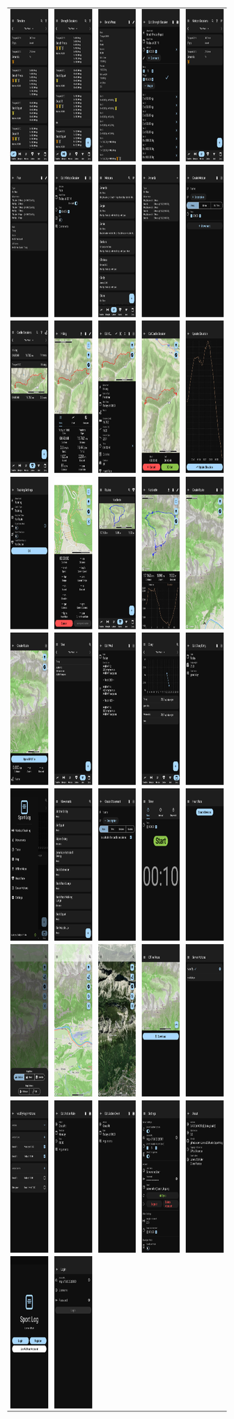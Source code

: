 <table style="display: block; overflow-x: scroll; white-space: nowrap;">
  <tr>
    <td><img src="screenshots/timeline.png" height="350"></td>
    <td><img src="screenshots/strength_overview.png" height="350"></td>
    <td><img src="screenshots/strength_details.png" height="350"></td>
    <td><img src="screenshots/strength_edit.png" height="350"></td>
    <td><img src="screenshots/metcon_session_overview.png" height="350"></td>
  <tr>
  </tr>
    <td><img src="screenshots/metcon_session_details.png" height="350"></td>
    <td><img src="screenshots/metcon_session_edit.png" height="350"></td>
    <td><img src="screenshots/metcon_overview.png" height="350"></td>
    <td><img src="screenshots/metcon_details.png" height="350"></td>
    <td><img src="screenshots/metcon_edit.png" height="350"></td>
  <tr>
  </tr>
    <td><img src="screenshots/cardio_overview.png" height="350"></td>
    <td><img src="screenshots/cardio_details.png" height="350"></td>
    <td><img src="screenshots/cardio_edit.png" height="350"></td>
    <td><img src="screenshots/cardio_cut.png" height="350"></td>
    <td><img src="screenshots/cardio_update_elevation.png" height="350"></td>
  <tr>
  </tr>
    <td><img src="screenshots/tracking_settings.png" height="350"></td>
    <td><img src="screenshots/tracking.png" height="350"></td>
    <td><img src="screenshots/route_overview.png" height="350"></td>
    <td><img src="screenshots/route_details.png" height="350"></td>
    <td><img src="screenshots/route_edit.png" height="350"></td>
  <tr>
  </tr>
    <td><img src="screenshots/route_upload.png" height="350"></td>
    <td><img src="screenshots/wod_overview.png" height="350"></td>
    <td><img src="screenshots/wod_edit.png" height="350"></td>
    <td><img src="screenshots/diary_overview.png" height="350"></td>
    <td><img src="screenshots/diary_edit.png" height="350"></td>
  <tr>
  </tr>
    <td><img src="screenshots/drawer.png" height="350"></td>
    <td><img src="screenshots/movement_overview.png" height="350"></td>
    <td><img src="screenshots/movement_edit.png" height="350"></td>
    <td><img src="screenshots/timer.png" height="350"></td>
    <td><img src="screenshots/heart_rate.png" height="350"></td>
  <tr>
  </tr>
    <td><img src="screenshots/map_styles.png" height="350"></td>
    <td><img src="screenshots/map.png" height="350"></td>
    <td><img src="screenshots/map_satellite.png" height="350"></td>
    <td><img src="screenshots/offline_maps.png" height="350"></td>
    <td><img src="screenshots/platform_overview.png" height="350"></td>
  <tr>
  </tr>
    <td><img src="screenshots/action_provider_overview.png" height="350"></td>
    <td><img src="screenshots/action_rule_edit.png" height="350"></td>
    <td><img src="screenshots/action_event_edit.png" height="350"></td>
    <td><img src="screenshots/settings.png" height="350"></td>
    <td><img src="screenshots/about.png" height="350"></td>
  <tr>
  </tr>
    <td><img src="screenshots/landing.png" height="350"></td>
    <td><img src="screenshots/login.png" height="350"></td>
  </tr>
</table>
